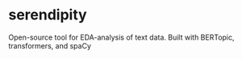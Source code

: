 # serendipity
Open-source tool for EDA-analysis of text data. Built with BERTopic, transformers, and spaCy
